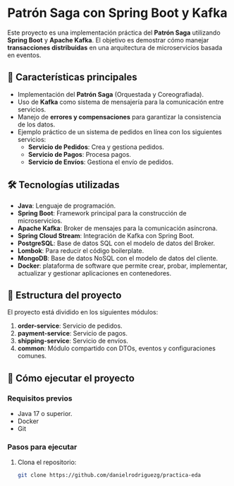 # Patrón Saga con Spring Boot y Kafka

Este proyecto es una implementación práctica del **Patrón Saga** utilizando **Spring Boot** y **Apache Kafka**. El objetivo es demostrar cómo manejar **transacciones distribuidas** en una arquitectura de microservicios basada en eventos.

## 🚀 **Características principales**
- Implementación del **Patrón Saga** (Orquestada y Coreografiada).
- Uso de **Kafka** como sistema de mensajería para la comunicación entre servicios.
- Manejo de **errores y compensaciones** para garantizar la consistencia de los datos.
- Ejemplo práctico de un sistema de pedidos en línea con los siguientes servicios:
  - **Servicio de Pedidos**: Crea y gestiona pedidos.
  - **Servicio de Pagos**: Procesa pagos.
  - **Servicio de Envíos**: Gestiona el envío de pedidos.

## 🛠 **Tecnologías utilizadas**
- **Java**: Lenguaje de programación.
- **Spring Boot**: Framework principal para la construcción de microservicios.
- **Apache Kafka**: Broker de mensajes para la comunicación asíncrona.
- **Spring Cloud Stream**: Integración de Kafka con Spring Boot.
- **PostgreSQL**: Base de datos SQL con el modelo de datos del Broker.
- **Lombok**: Para reducir el código boilerplate.
- **MongoDB**: Base de datos NoSQL con el modelo de datos del cliente.
- **Docker**: plataforma de software que permite crear, probar, implementar, actualizar y gestionar aplicaciones en contenedores.


## 📂 **Estructura del proyecto**
El proyecto está dividido en los siguientes módulos:
1. **order-service**: Servicio de pedidos.
2. **payment-service**: Servicio de pagos.
3. **shipping-service**: Servicio de envíos.
4. **common**: Módulo compartido con DTOs, eventos y configuraciones comunes.

## 🚀 **Cómo ejecutar el proyecto**

### **Requisitos previos**
- Java 17 o superior.
- Docker
- Git

### **Pasos para ejecutar**
1. Clona el repositorio:
   ```bash
   git clone https://github.com/danielrodriguezg/practica-eda